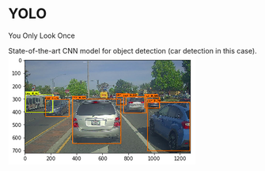 # YOLO

You Only Look Once  

State-of-the-art CNN model for object detection (car detection in this case).  
![](image.png)
